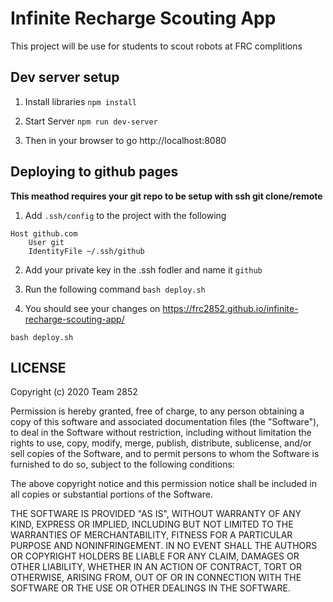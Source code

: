 # Infinite Recharge Scouting App

This project will be use for students to scout robots at FRC complitions

## Dev server setup

1. Install libraries 
```npm install```

2. Start Server
```npm run dev-server```

3. Then in your browser to go http://localhost:8080

## Deploying to github pages

**This meathod requires your git repo to be setup with ssh git clone/remote**

1. Add `.ssh/config` to the project with the following

```
Host github.com
    User git
    IdentityFile ~/.ssh/github
```

2. Add your private key in the .ssh fodler and name it `github`

3. Run the following command `bash deploy.sh`

4. You should see your changes on https://frc2852.github.io/infinite-recharge-scouting-app/
```
bash deploy.sh
```

## LICENSE

Copyright (c) 2020 Team 2852

Permission is hereby granted, free of charge, to any person obtaining a copy
of this software and associated documentation files (the "Software"), to deal
in the Software without restriction, including without limitation the rights
to use, copy, modify, merge, publish, distribute, sublicense, and/or sell
copies of the Software, and to permit persons to whom the Software is
furnished to do so, subject to the following conditions:

The above copyright notice and this permission notice shall be included in all
copies or substantial portions of the Software.

THE SOFTWARE IS PROVIDED "AS IS", WITHOUT WARRANTY OF ANY KIND, EXPRESS OR
IMPLIED, INCLUDING BUT NOT LIMITED TO THE WARRANTIES OF MERCHANTABILITY,
FITNESS FOR A PARTICULAR PURPOSE AND NONINFRINGEMENT. IN NO EVENT SHALL THE
AUTHORS OR COPYRIGHT HOLDERS BE LIABLE FOR ANY CLAIM, DAMAGES OR OTHER
LIABILITY, WHETHER IN AN ACTION OF CONTRACT, TORT OR OTHERWISE, ARISING FROM,
OUT OF OR IN CONNECTION WITH THE SOFTWARE OR THE USE OR OTHER DEALINGS IN THE
SOFTWARE.

